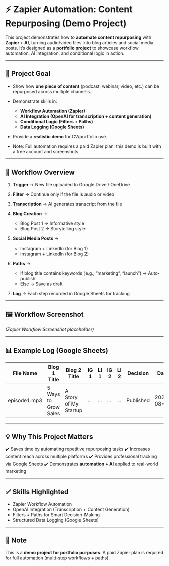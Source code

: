 
# ⚡ Zapier Automation: Content Repurposing (Demo Project)

This project demonstrates how to **automate content repurposing** with **Zapier + AI**, turning audio/video files into blog articles and social media posts.
It’s designed as a **portfolio project** to showcase workflow automation, AI integration, and conditional logic in action.

---

## 🎯 Project Goal

* Show how **one piece of content** (podcast, webinar, video, etc.) can be repurposed across multiple channels.
* Demonstrate skills in:

  * **Workflow Automation (Zapier)**
  * **AI Integration (OpenAI for transcription + content generation)**
  * **Conditional Logic (Filters + Paths)**
  * **Data Logging (Google Sheets)**
* Provide a **realistic demo** for CV/portfolio use.
* Note: Full automation requires a paid Zapier plan; this demo is built with a free account and screenshots.

---

## 🔄 Workflow Overview

1. **Trigger** → New file uploaded to Google Drive / OneDrive
2. **Filter** → Continue only if the file is audio or video
3. **Transcription** → AI generates transcript from the file
4. **Blog Creation** →

   * Blog Post 1 → Informative style
   * Blog Post 2 → Storytelling style
5. **Social Media Posts** →

   * Instagram + LinkedIn (for Blog 1)
   * Instagram + LinkedIn (for Blog 2)
6. **Paths** →

   * If blog title contains keywords (e.g., “marketing”, “launch”) → Auto-publish
   * Else → Save as draft
7. **Log** → Each step recorded in Google Sheets for tracking

---

## 🖼 Workflow Screenshot

*(Zapier Workflow Screenshot placeholder)*

---

## 📊 Example Log (Google Sheets)

| File Name    | Blog 1 Title         | Blog 2 Title          | IG 1 | LI 1 | IG 2 | LI 2 | Decision  | Date       |
| ------------ | -------------------- | --------------------- | ---- | ---- | ---- | ---- | --------- | ---------- |
| episode1.mp3 | 5 Ways to Grow Sales | A Story of My Startup | ...  | ...  | ...  | ...  | Published | 2025-08-19 |

---

## 💡 Why This Project Matters

✔️ Saves time by automating repetitive repurposing tasks
✔️ Increases content reach across multiple platforms
✔️ Provides professional tracking via Google Sheets
✔️ Demonstrates **automation + AI** applied to real-world marketing

---

## ✅ Skills Highlighted

* Zapier Workflow Automation
* OpenAI Integration (Transcription + Content Generation)
* Filters + Paths for Smart Decision-Making
* Structured Data Logging (Google Sheets)

---

## 📌 Note

This is a **demo project for portfolio purposes**.
A paid Zapier plan is required for full automation (multi-step workflows + paths).
